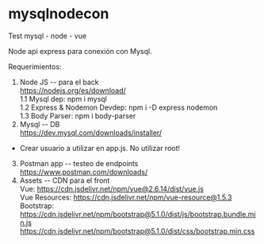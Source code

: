 # mysqlnodecon
Test mysql - node - vue

Node api express para conexión con Mysql.

Requerimientos:
1. Node JS -- para el back<br/>
  https://nodejs.org/es/download/<br/>
  1.1 Mysql dep: npm i mysql<br/>
  1.2 Express & Nodemon Devdep: npm i -D express nodemon<br/>
  1.3 Body Parser: npm i body-parser<br/>
2. Mysql -- DB<br/>
  https://dev.mysql.com/downloads/installer/<br/>
  * Crear usuario a utilizar en app.js. No utilizar root!<br/>
3. Postman app -- testeo de endpoints<br/>
  https://www.postman.com/downloads/<br/>
4. Assets -- CDN para el front<br/>
  Vue: https://cdn.jsdelivr.net/npm/vue@2.6.14/dist/vue.js<br/>
  Vue Resources: https://cdn.jsdelivr.net/npm/vue-resource@1.5.3<br/>
  Bootstrap:<br/>
    https://cdn.jsdelivr.net/npm/bootstrap@5.1.0/dist/js/bootstrap.bundle.min.js<br/>
    https://cdn.jsdelivr.net/npm/bootstrap@5.1.0/dist/css/bootstrap.min.css
